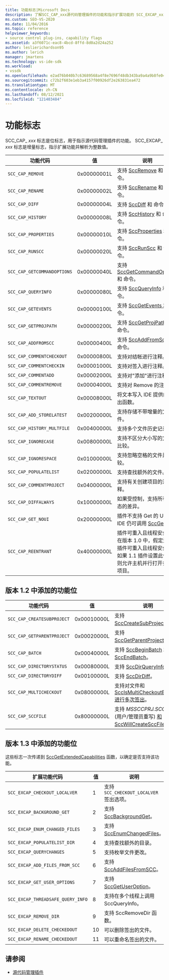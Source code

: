 ```yaml
---
title: 功能标志|Microsoft Docs
description: 了解SCC_CAP_xxx源代码管理插件的功能和指示扩展功能的 SCC_EXCAP_xxx 标志。
ms.custom: SEO-VS-2020
ms.date: 11/04/2016
ms.topic: reference
helpviewer_keywords:
- source control plug-ins, capability flags
ms.assetid: a3f6071c-eac8-4bcd-8ffd-8d0a2d24a252
author: leslierichardson95
ms.author: lerich
manager: jmartens
ms.technology: vs-ide-sdk
ms.workload:
- vssdk
ms.openlocfilehash: e2ad76b040b7c63689568a4f8e7696f48db343ba9a4a9b8fe043e69bb00b78aa
ms.sourcegitcommit: c72b2f603e1eb3a4157f00926df2e263831ea472
ms.translationtype: MT
ms.contentlocale: zh-CN
ms.lasthandoff: 08/12/2021
ms.locfileid: "121403484"
---
```

# <a name="capability-flags"></a>功能标志
SCC_CAP_ *xxx* 标志是位标志，用于指示源代码管理插件的功能。 SCC_EXCAP_ *xxx* 标志是增量标志，指示扩展功能并解析为整数值。

|功能代码|值|说明|
|---------------------|-----------|-----------------|
|`SCC_CAP_REMOVE`|0x00000001L|支持 [SccRemove](../extensibility/sccremove-function.md) 和 命令。|
|`SCC_CAP_RENAME`|0x00000002L|支持 [SccRename](../extensibility/sccrename-function.md) 和 命令。|
|`SCC_CAP_DIFF`|0x00000004L|支持 [SccDiff](../extensibility/sccdiff-function.md) 和 命令。|
|`SCC_CAP_HISTORY`|0x00000008L|支持 [SccHistory](../extensibility/scchistory-function.md) 和 命令。|
|`SCC_CAP_PROPERTIES`|0x00000010L|支持 [SccProperties](../extensibility/sccproperties-function.md) 和 命令。|
|`SCC_CAP_RUNSCC`|0x00000020L|支持 [SccRunScc](../extensibility/sccrunscc-function.md) 和 命令。|
|`SCC_CAP_GETCOMMANDOPTIONS`|0x00000040L|支持 [SccGetCommandOptions](../extensibility/sccgetcommandoptions-function.md) 和 命令。|
|`SCC_CAP_QUERYINFO`|0x00000080L|支持 [SccQueryInfo](../extensibility/sccqueryinfo-function.md) 和 命令。|
|`SCC_CAP_GETEVENTS`|0x00000100L|支持 [SccGetEvents 和](../extensibility/sccgetevents-function.md) 命令。|
|`SCC_CAP_GETPROJPATH`|0x00000200L|支持 [SccGetProjPath](../extensibility/sccgetprojpath-function.md) 和 命令。|
|`SCC_CAP_ADDFROMSCC`|0x00000400L|支持 [SccAddFromScc](../extensibility/sccaddfromscc-function.md) 和 命令。|
|`SCC_CAP_COMMENTCHECKOUT`|0x00000800L|支持对结帐进行注释。|
|`SCC_CAP_COMMENTCHECKIN`|0x00001000L|支持对签入进行注释。|
|`SCC_CAP_COMMENTADD`|0x00002000L|支持对"添加"进行注释。|
|`SCC_CAP_COMMENTREMOVE`|0x00004000L|支持对 Remove 的注释。|
|`SCC_CAP_TEXTOUT`|0x00008000L|将文本写入 IDE 提供的输出函数。|
|`SCC_CAP_ADD_STORELATEST`|0x00200000L|支持存储不带增量的文件。|
|`SCC_CAP_HISTORY_MULTFILE`|0x00400000L|支持多个文件历史记录。|
|`SCC_CAP_IGNORECASE`|0x00800000L|支持不区分大小写的文件比较。|
|`SCC_CAP_IGNORESPACE`|0x01000000L|支持忽略空格的文件比较。|
|`SCC_CAP_POPULATELIST`|0x02000000L|支持查找额外的文件。|
|`SCC_CAP_COMMENTPROJECT`|0x04000000L|支持有关创建项目的注释。|
|`SCC_CAP_DIFFALWAYS`|0x10000000L|如果受控制，支持所有状态的差异。|
|`SCC_CAP_GET_NOUI`|0x20000000L|插件不支持 Get 的 UI，但 IDE 仍可调用 [SccGet](../extensibility/sccget-function.md)。|
|`SCC_CAP_REENTRANT`|0x40000000L|插件可重入且线程安全。 在版本 1.0 中，假定没有插件可重入且线程安全。 如果 1.1 插件设置此位，则允许主机并行打开多个项目。|

## <a name="capability-bits-added-in-version-12"></a>版本 1.2 中添加的功能位

|功能代码|值|说明|
|---------------------|-----------|-----------------|
|`SCC_CAP_CREATESUBPROJECT`|0x00010000L|支持 [SccCreateSubProject](../extensibility/scccreatesubproject-function.md)。|
|`SCC_CAP_GETPARENTPROJECT`|0x00020000L|支持 [SccGetParentProjectPath](../extensibility/sccgetparentprojectpath-function.md)。|
|`SCC_CAP_BATCH`|0x00040000L|支持 [SccBeginBatch](../extensibility/sccbeginbatch-function.md) 和 [SccEndBatch](../extensibility/sccendbatch-function.md)。|
|`SCC_CAP_DIRECTORYSTATUS`|0x00080000L|支持 [SccDirQueryInfo](../extensibility/sccdirqueryinfo-function.md)。|
|`SCC_CAP_DIRECTORYDIFF`|0x00100000L|支持 [SccDirDiff](../extensibility/sccdirdiff-function.md)。|
|`SCC_CAP_MULTICHECKOUT`|0x08000000L|支持对文件和 [SccIsMultiCheckoutEnabled 进行多次签出](../extensibility/sccismulticheckoutenabled-function.md)。|
|`SCC_CAP_SCCFILE`|0x80000000L|支持 *MSSCCPRJ.SCC* 文件 (用户/管理员重写) [和 SccWillCreateSccFile](../extensibility/sccwillcreatesccfile-function.md)。|

## <a name="capability-bits-added-in-version-13"></a>版本 1.3 中添加的功能位
 这些标志一次传递到 [SccGetExtendedCapabilities](../extensibility/sccgetextendedcapabilities-function.md) 函数，以确定是否支持该功能。

|扩展功能代码|值|说明|
|------------------------------|-----------|-----------------|
|`SCC_EXCAP_CHECKOUT_LOCALVER`|1|支持 `SCC_CHECKOUT_LOCALVER` 签出选项。|
|`SCC_EXCAP_BACKGROUND_GET`|2|支持 [SccBackgroundGet](../extensibility/sccbackgroundget-function.md)。|
|`SCC_EXCAP_ENUM_CHANGED_FILES`|3|支持 [SccEnumChangedFiles](../extensibility/sccenumchangedfiles-function.md)。|
|`SCC_EXCAP_POPULATELIST_DIR`|4|支持查找额外的目录。|
|`SCC_EXCAP_QUERYCHANGES`|5|支持枚举文件更改。|
|`SCC_EXCAP_ADD_FILES_FROM_SCC`|6|支持 [SccAddFilesFromSCC](../extensibility/sccaddfilesfromscc-function.md)。|
|`SCC_EXCAP_GET_USER_OPTIONS`|7|支持 [SccGetUserOption](../extensibility/sccgetuseroption-function.md)。|
|`SCC_EXCAP_THREADSAFE_QUERY_INFO`|8|支持在多个线程上调用 SccQueryInfo。|
|`SCC_EXCAP_REMOVE_DIR`|9|支持 SccRemoveDir 函数。|
|`SCC_EXCAP_DELETE_CHECKEDOUT`|10|可以删除签出的文件。|
|`SCC_EXCAP_RENAME_CHECKEDOUT`|11|可以重命名签出的文件。|

## <a name="see-also"></a>请参阅
- [源代码管理插件](../extensibility/source-control-plug-ins.md)
